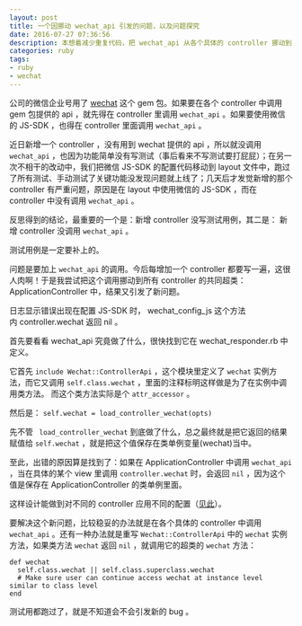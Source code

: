 ```yaml
---
layout: post
title: 一个因挪动 wechat_api 引发的问题，以及问题探究
date: 2016-07-27 07:36:56
description: 本想着减少重复代码，把 wechat_api 从各个具体的 controller 挪动到 ApplicationController ，结果出错啦。为了找出原因，我又踏上了阅读源码的不归路。
categories: ruby
tags:
- ruby
- wechat
---
```


公司的微信企业号用了 [wechat](https://github.com/Eric-Guo/wechat) 这个 gem 包。如果要在各个 controller 中调用 gem 包提供的 api ，就先得在 controller 里调用 `wechat_api` 。如果要使用微信的 JS-SDK ，也得在 controller 里面调用 `wechat_api` 。

近日新增一个 controller ，没有用到 wechat 提供的 api ，所以就没调用 `wechat_api` ，也因为功能简单没有写测试（事后看来不写测试要打屁屁）；在另一次不相干的改动中，我们把微信 JS-SDK 的配置代码移动到 layout 文件中，跑过了所有测试、手动测试了关键功能没发现问题就上线了；几天后才发觉新增的那个 controller 有严重问题，原因是在 layout 中使用微信的 JS-SDK ，而在 controller 中没有调用 `wechat_api` 。

反思得到的结论，最重要的一个是：新增 controller 没写测试用例，其二是： 新增 controller 没调用 `wechat_api` 。

测试用例是一定要补上的。

问题是要加上 `wechat_api` 的调用。今后每增加一个 controller 都要写一遍，这很人肉啊！于是我尝试把这个调用挪动到所有 controller 的共同超类： ApplicationController 中，结果又引发了新问题。


日志显示错误出现在配置 JS-SDK 时， wechat_config_js 这个方法内 controller.wechat 返回 nil 。

首先要看看 wechat_api 究竟做了什么，很快找到它在 wechat_responder.rb 中定义。

它首先 `include Wechat::ControllerApi` ，这个模块里定义了 `wechat` 实例方法，而它又调用 `self.class.wechat` ，里面的注释标明这样做是为了在实例中调用类方法。 而这个类方法实际是个 `attr_accessor` 。


然后是： `self.wechat = load_controller_wechat(opts)`

先不管 ` load_controller_wechat` 到底做了什么，总之最终就是把它返回的结果赋值给 `self.wechat` ，就是把这个值保存在类单例变量(wechat)当中。

至此，出错的原因算是找到了：如果在 ApplicationController 中调用 `wechat_api` ，当在具体的某个 view 里调用 `controller.wechat` 时，会返回 `nil` ，因为这个值是保存在 ApplicationController 的类单例里面。

这样设计能做到对不同的 controller 应用不同的配置（[见此](https://github.com/Eric-Guo/wechat#configure-individual-responder-with-different-appid)）。



要解决这个新问题，比较稳妥的办法就是在各个具体的 controller 中调用 `wechat_api` 。还有一种办法就是重写 `Wechat::ControllerApi` 中的 `wechat` 实例方法，如果类方法 `wechat` 返回 `nil` ，就调用它的超类的 `wechat` 方法：

    def wechat
      self.class.wechat || self.class.superclass.wechat
      # Make sure user can continue access wechat at instance level similar to class level
    end

测试用都跑过了，就是不知道会不会引发新的 bug 。